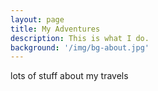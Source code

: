 ```yaml
---
layout: page
title: My Adventures
description: This is what I do.
background: '/img/bg-about.jpg'
---
```


lots of stuff about my travels
